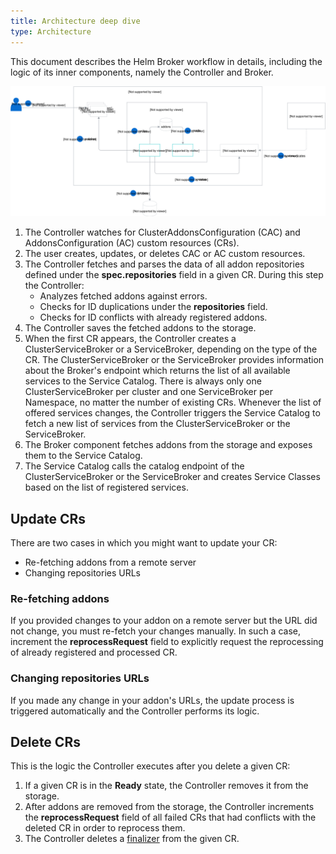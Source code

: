```yaml
---
title: Architecture deep dive
type: Architecture
---
```


This document describes the Helm Broker workflow in details, including the logic of its inner components, namely the Controller and Broker.

![Architecture deep dive](./assets/hb-deep-dive.svg)

1. The Controller watches for ClusterAddonsConfiguration (CAC) and AddonsConfiguration (AC) custom resources (CRs).
2. The user creates, updates, or deletes CAC or AC custom resources.
3. The Controller fetches and parses the data of all addon repositories defined under the **spec.repositories** field in a given CR. During this step the Controller:
    - Analyzes fetched addons against errors.
    - Checks for ID duplications under the **repositories** field.
    - Checks for ID conflicts with already registered addons.
4. The Controller saves the fetched addons to the storage.
5. When the first CR appears, the Controller creates a ClusterServiceBroker or a ServiceBroker, depending on the type of the CR. The ClusterServiceBroker or the ServiceBroker provides information about the Broker's endpoint which returns the list of all available services to the Service Catalog. There is always only one ClusterServiceBroker per cluster and one ServiceBroker per Namespace, no matter the number of existing CRs. Whenever the list of offered services changes, the Controller triggers the Service Catalog to fetch a new list of services from the ClusterServiceBroker or the ServiceBroker.
6. The Broker component fetches addons from the storage and exposes them to the Service Catalog.
7. The Service Catalog calls the catalog endpoint of the ClusterServiceBroker or the ServiceBroker and creates Service Classes based on the list of registered services.

## Update CRs

There are two cases in which you might want to update your CR:
- Re-fetching addons from a remote server
- Changing repositories URLs

### Re-fetching addons

If you provided changes to your addon on a remote server but the URL did not change, you must re-fetch your changes manually. In such a case, increment the **reprocessRequest** field to explicitly request the reprocessing of already registered and processed CR.

### Changing repositories URLs

If you made any change in your addon's URLs, the update process is triggered automatically and the Controller performs its logic.

## Delete CRs

This is the logic the Controller executes after you delete a given CR:

1. If a given CR is in the **Ready** state, the Controller removes it from the storage.
2. After addons are removed from the storage, the Controller increments the **reprocessRequest** field of all failed CRs that had conflicts with the deleted CR in order to reprocess them.
3. The Controller deletes a [finalizer](https://kubernetes.io/docs/reference/using-api/api-concepts/#resource-deletion) from the given CR.

